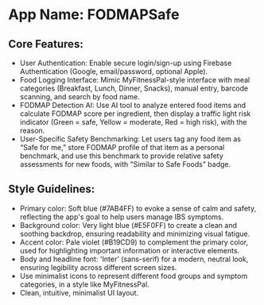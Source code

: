 # **App Name**: FODMAPSafe

## Core Features:

- User Authentication: Enable secure login/sign-up using Firebase Authentication (Google, email/password, optional Apple).
- Food Logging Interface: Mimic MyFitnessPal-style interface with meal categories (Breakfast, Lunch, Dinner, Snacks), manual entry, barcode scanning, and search by food name.
- FODMAP Detection AI: Use AI tool to analyze entered food items and calculate FODMAP score per ingredient, then display a traffic light risk indicator (Green = safe, Yellow = moderate, Red = high risk), with the reason.
- User-Specific Safety Benchmarking: Let users tag any food item as “Safe for me,” store FODMAP profile of that item as a personal benchmark, and use this benchmark to provide relative safety assessments for new foods, with "Similar to Safe Foods" badge.

## Style Guidelines:

- Primary color: Soft blue (#7AB4FF) to evoke a sense of calm and safety, reflecting the app's goal to help users manage IBS symptoms.
- Background color: Very light blue (#E5F0FF) to create a clean and soothing backdrop, ensuring readability and minimizing visual fatigue.
- Accent color: Pale violet (#B19CD9) to complement the primary color, used for highlighting important information or interactive elements.
- Body and headline font: 'Inter' (sans-serif) for a modern, neutral look, ensuring legibility across different screen sizes. 
- Use minimalist icons to represent different food groups and symptom categories, in a style like MyFitnessPal.
- Clean, intuitive, minimalist UI layout.
